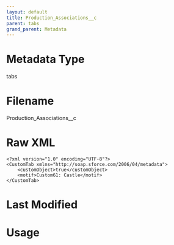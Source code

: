 ```yaml
---
layout: default
title: Production_Associations__c
parent: tabs
grand_parent: Metadata
---
```

# Metadata Type
tabs


# Filename 
Production_Associations__c


# Raw XML
```
<?xml version="1.0" encoding="UTF-8"?>
<CustomTab xmlns="http://soap.sforce.com/2006/04/metadata">
    <customObject>true</customObject>
    <motif>Custom61: Castle</motif>
</CustomTab>
```


# Last Modified


# Usage
